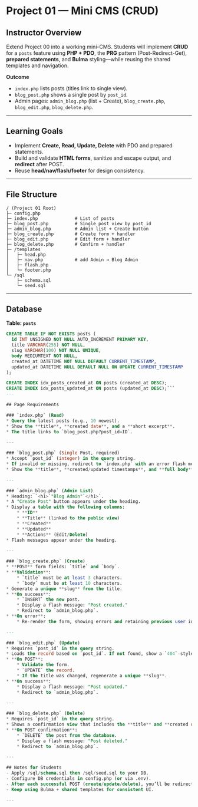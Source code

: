# Project 01 — Mini CMS (CRUD)

## Instructor Overview
Extend Project 00 into a working mini-CMS. Students will implement **CRUD** for a `posts` feature using **PHP + PDO**, the **PRG** pattern (Post-Redirect-Get), **prepared statements**, and **Bulma** styling—while reusing the shared templates and navigation.

**Outcome**
- `index.php` lists posts (titles link to single view).
- `blog_post.php` shows a single post by `post_id`.
- Admin pages: `admin_blog.php` (list + Create), `blog_create.php`, `blog_edit.php`, `blog_delete.php`.

---

## Learning Goals
- Implement **Create, Read, Update, Delete** with PDO and prepared statements.
- Build and validate **HTML forms**, sanitize and escape output, and **redirect** after POST.
- Reuse **head/nav/flash/footer** for design consistency.

---

## File Structure

```text
/ (Project 01 Root)
├─ config.php
├─ index.php              # List of posts
├─ blog_post.php          # Single post view by post_id
├─ admin_blog.php         # Admin list + Create button
├─ blog_create.php        # Create form + handler
├─ blog_edit.php          # Edit form + handler
├─ blog_delete.php        # Confirm + handler
├─ /templates
│   ├─ head.php
│   ├─ nav.php            # add Admin → Blog Admin
│   ├─ flash.php
│   └─ footer.php
└─ /sql
    ├─ schema.sql
    └─ seed.sql
```
---

## Database

**Table: `posts`**
```sql
CREATE TABLE IF NOT EXISTS posts (
  id INT UNSIGNED NOT NULL AUTO_INCREMENT PRIMARY KEY,
  title VARCHAR(255) NOT NULL,
  slug VARCHAR(100) NOT NULL UNIQUE,
  body MEDIUMTEXT NOT NULL,
  created_at DATETIME NOT NULL DEFAULT CURRENT_TIMESTAMP,
  updated_at DATETIME NULL DEFAULT NULL ON UPDATE CURRENT_TIMESTAMP
);

CREATE INDEX idx_posts_created_at ON posts (created_at DESC);
CREATE INDEX idx_posts_updated_at ON posts (updated_at DESC);```
---

## Page Requirements

### `index.php` (Read)
* Query the latest posts (e.g., 10 newest).
* Show the **title**, **created date**, and a **short excerpt**.
* The title links to `blog_post.php?post_id=ID`.

---

### `blog_post.php` (Single Post, required)
* Accept `post_id` (integer) in the query string.
* If invalid or missing, redirect to `index.php` with an error flash message.
* Show the **title**, **created/updated timestamps**, and **full body**.

---

### `admin_blog.php` (Admin List)
* Heading: `<h1>`"Blog Admin"`</h1>`.
* A "Create Post" button appears under the heading.
* Display a table with the following columns:
    * **ID**
    * **Title** (linked to the public view)
    * **Created**
    * **Updated**
    * **Actions** (Edit/Delete)
* Flash messages appear under the heading.

---

### `blog_create.php` (Create)
* **POST** form fields: `title` and `body`.
* **Validation**:
    * `title` must be at least 3 characters.
    * `body` must be at least 10 characters.
* Generate a unique **slug** from the title.
* **On success**:
    * `INSERT` the new post.
    * Display a flash message: "Post created."
    * Redirect to `admin_blog.php`.
* **On error**:
    * Re-render the form, showing errors and retaining previous user inputs.

---

### `blog_edit.php` (Update)
* Requires `post_id` in the query string.
* Loads the record based on `post_id`. If not found, show a `404`-style flash message.
* **On POST**:
    * Validate the form.
    * `UPDATE` the record.
    * If the title was changed, regenerate a unique **slug**.
* **On success**:
    * Display a flash message: "Post updated."
    * Redirect to `admin_blog.php`.

---

### `blog_delete.php` (Delete)
* Requires `post_id` in the query string.
* Shows a confirmation view that includes the **title** and **created date**.
* **On POST confirmation**:
    * `DELETE` the post from the database.
    * Display a flash message: "Post deleted."
    * Redirect to `admin_blog.php`.

---

## Notes for Students
- Apply /sql/schema.sql then /sql/seed.sql to your DB.
- Configure DB credentials in config.php (or via .env).
- After each successful POST (create/update/delete), you’ll be redirected to the Admin list and see a flash message.
- Keep using Bulma + shared templates for consistent UI.

---

